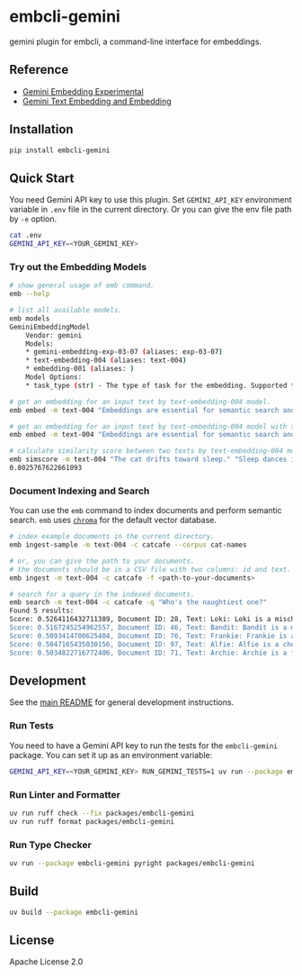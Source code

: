 # embcli-gemini

gemini plugin for embcli, a command-line interface for embeddings.

## Reference

- [Gemini Embedding Experimental](https://ai.google.dev/gemini-api/docs/models#gemini-embedding)
- [Gemini Text Embedding and Embedding](https://ai.google.dev/gemini-api/docs/models#text-embedding)

## Installation

```bash
pip install embcli-gemini
```

## Quick Start

You need Gemini API key to use this plugin. Set `GEMINI_API_KEY` environment variable in `.env` file in the current directory. Or you can give the env file path by `-e` option.

```bash
cat .env
GEMINI_API_KEY=<YOUR_GEMINI_KEY>
```

### Try out the Embedding Models

```bash
# show general usage of emb command.
emb --help

# list all available models.
emb models
GeminiEmbeddingModel
    Vendor: gemini
    Models:
    * gemini-embedding-exp-03-07 (aliases: exp-03-07)
    * text-embedding-004 (aliases: text-004)
    * embedding-001 (aliases: )
    Model Options:
    * task_type (str) - The type of task for the embedding. Supported task types: 'semantic_similarity', 'classification', 'clustering', 'retrieval_document', 'retrieval_query', 'question_answering', 'fact_verification', 'code_retrieval_query'

# get an embedding for an input text by text-embedding-004 model.
emb embed -m text-004 "Embeddings are essential for semantic search and RAG apps."

# get an embedding for an input text by text-embedding-004 model with task_type=retrieval_query.
emb embed -m text-004 "Embeddings are essential for semantic search and RAG apps." -o task_type retrieval_query

# calculate similarity score between two texts by text-embedding-004 model. the default metric is cosine similarity.
emb simscore -m text-004 "The cat drifts toward sleep." "Sleep dances in the cat's eyes."
0.8025767622661093
```

### Document Indexing and Search

You can use the `emb` command to index documents and perform semantic search. `emb` uses [`chroma`](https://github.com/chroma-core/chroma) for the default vector database.

```bash
# index example documents in the current directory.
emb ingest-sample -m text-004 -c catcafe --corpus cat-names

# or, you can give the path to your documents.
# the documents should be in a CSV file with two columns: id and text. the separator should be comma.
emb ingest -m text-004 -c catcafe -f <path-to-your-documents>

# search for a query in the indexed documents.
emb search -m text-004 -c catcafe -q "Who's the naughtiest one?"
Found 5 results:
Score: 0.5264116432711389, Document ID: 28, Text: Loki: Loki is a mischievous and clever cat, always finding new ways to entertain himself, sometimes at his humans' expense. He is a master of stealth and surprise attacks on toys. Despite his playful trickery, Loki is incredibly charming and affectionate, easily winning hearts with his roguish appeal.
Score: 0.5167245254962557, Document ID: 46, Text: Bandit: Bandit is a mischievous cat, often with mask-like markings, always on the lookout for his next playful heist of a toy or treat. He is clever and energetic, loving to chase and pounce. Despite his roguish name, Bandit is a loving companion who enjoys a good cuddle after his adventures.
Score: 0.5093414700625404, Document ID: 76, Text: Frankie: Frankie is a boisterous and playful cat, full of charm and mischief. He loves to zoom around the house and engage in energetic play sessions, especially with crinkly toys. Frankie is also very affectionate, often seeking out his humans for cuddles and purrs after his bursts of energy, a fun-loving friend.
Score: 0.5047165435030156, Document ID: 97, Text: Alfie: Alfie is a cheerful and mischievous little cat, always getting into playful trouble with a charming innocence. He loves exploring small spaces and batting at dangling objects. Alfie is incredibly affectionate, quick to purr and eager for cuddles, a delightful bundle of joy and entertainment for his humans.
Score: 0.5034822716772406, Document ID: 71, Text: Archie: Archie is a friendly and slightly goofy ginger cat, always up for a bit of fun and a good meal. He is very sociable and loves attention from anyone willing to give it. Archie enjoys playful wrestling and will often follow his humans around, offering cheerful chirps and affectionate head-bumps.
```


## Development

See the [main README](https://github.com/mocobeta/embcli/blob/main/README.md) for general development instructions.

### Run Tests

You need to have a Gemini API key to run the tests for the `embcli-gemini` package. You can set it up as an environment variable:

```bash
GEMINI_API_KEY=<YOUR_GEMINI_KEY> RUN_GEMINI_TESTS=1 uv run --package embcli-gemini pytest packages/embcli-gemini/tests/
```

### Run Linter and Formatter

```bash
uv run ruff check --fix packages/embcli-gemini
uv run ruff format packages/embcli-gemini
```

### Run Type Checker

```bash
uv run --package embcli-gemini pyright packages/embcli-gemini
```

## Build

```bash
uv build --package embcli-gemini
```

## License

Apache License 2.0
